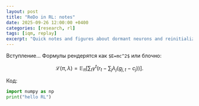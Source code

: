 ```yaml
---
layout: post
title: "ReDo in RL: notes"
date: 2025-09-26 12:00:00 +0400
categories: [research, rl]
tags: [iqm, replay]
excerpt: "Quick notes and figures about dormant neurons and reinitialization."
---
```



Вступление… Формулы рендерятся как `$E=mc^2$` или блочно:


$$
\mathcal{L}(\pi,\lambda)=\mathbb{E}_\pi\Big[\sum_t \gamma^t (r_t-\sum_j \lambda_j(g_{j,t}-c_j))\Big].
$$


Код:


```python
import numpy as np
print("hello RL")
```